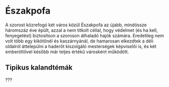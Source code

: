 # Északpofa

A szorost közrefogó két város közül Északpofa az újabb, mindössze háromszáz éve épült, azzal a nem titkolt céllal, hogy védelmet (és ha kell, fenyegetést) biztosítson a szoroson áthaladó hajók számára. Eredetileg nem volt több egy kikötőnél és kaszárnyánál, de hamarosan elkezdtek a déli oldalról áttelepülni a haderőt kiszolgáló mesterségek képviselői is, és két emberöltővel később már teljes értékű városként működött.

## Tipikus kalandtémák

???